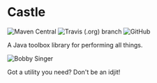 # Castle
![Maven Central](https://img.shields.io/maven-central/v/com.github.tomtzook/castle)
![Travis (.org) branch](https://img.shields.io/travis/tomtzook/Castle/master.svg)
![GitHub](https://img.shields.io/github/license/tomtzook/Castle.svg)

A Java toolbox library for performing all things.

![Bobby Singer](https://vignette.wikia.nocookie.net/supernatural/images/8/85/Best--supernatural---0.jpg/revision/latest?cb=20180217154310)

Got a utility you need? Don't be an idjit!

